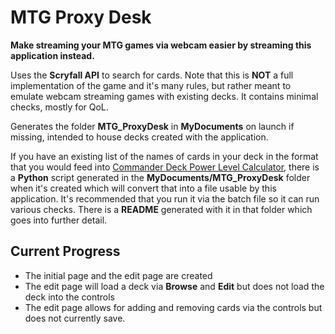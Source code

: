 # MTG Proxy Desk

**Make streaming your MTG games via webcam easier by streaming this application instead.**

Uses the **Scryfall API** to search for cards. Note that this is **NOT** a full implementation of the game and it's many rules, but rather meant to emulate webcam streaming games with existing decks. It contains minimal checks, mostly for QoL.

Generates the folder **MTG_ProxyDesk** in **MyDocuments** on launch if missing, intended to house decks created with the application.

If you have an existing list of the names of cards in your deck in the format that you would feed into [Commander Deck Power Level Calculator](https://mtg.cardsrealm.com/en-us/tools/commander-power-level-calculator), there is a **Python** script generated in the **MyDocuments/MTG_ProxyDesk** folder when it's created which will convert that into a file usable by this application. It's recommended that you run it via the batch file so it can run various checks. There is a **README** generated with it in that folder which goes into further detail.

## Current Progress
- The initial page and the edit page are created
- The edit page will load a deck via **Browse** and **Edit** but does not load the deck into the controls
- The edit page allows for adding and removing cards via the controls but does not currently save.